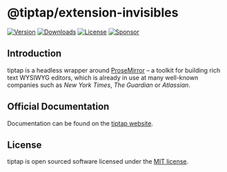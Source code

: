 # @tiptap/extension-invisibles
[![Version](https://img.shields.io/npm/v/@tiptap/extension-invisibles.svg?label=version)](https://www.npmjs.com/package/@tiptap/extension-invisibles)
[![Downloads](https://img.shields.io/npm/dm/@tiptap/extension-invisibles.svg)](https://npmcharts.com/compare/tiptap?minimal=true)
[![License](https://img.shields.io/npm/l/@tiptap/extension-invisibles.svg)](https://www.npmjs.com/package/@tiptap/extension-invisibles)
[![Sponsor](https://img.shields.io/static/v1?label=Sponsor&message=%E2%9D%A4&logo=GitHub)](https://github.com/sponsors/ueberdosis)

## Introduction
tiptap is a headless wrapper around [ProseMirror](https://ProseMirror.net) – a toolkit for building rich text WYSIWYG editors, which is already in use at many well-known companies such as *New York Times*, *The Guardian* or *Atlassian*.

## Official Documentation
Documentation can be found on the [tiptap website](https://tiptap.dev).

## License
tiptap is open sourced software licensed under the [MIT license](https://github.com/ueberdosis/tiptap/blob/main/LICENSE.md).
